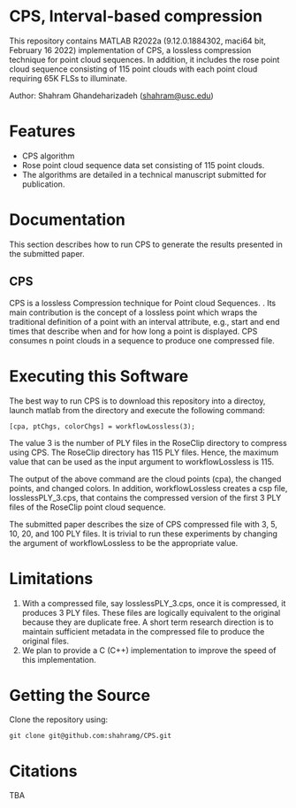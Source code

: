 # CPS, Interval-based compression
This repository contains MATLAB R2022a (9.12.0.1884302, maci64 bit, February 16 2022) implementation of CPS, a lossless compression technique for point cloud sequences.  In addition, it includes the rose point cloud sequence consisting of 115 point clouds with each point cloud requiring 65K FLSs to illuminate.  

Author:  Shahram Ghandeharizadeh (shahram@usc.edu)

# Features

  * CPS algorithm
  * Rose point cloud sequence data set consisting of 115 point clouds.
  * The algorithms are detailed in a technical manuscript submitted for publication.

# Documentation

This section describes how to run CPS to generate the results presented in the submitted paper.

## CPS
CPS is a lossless Compression technique for Point cloud Sequences.  . Its main contribution is the concept of a
lossless point which wraps the traditional definition of a point
with an interval attribute, e.g., start and end times that describe
when and for how long a point is displayed. CPS consumes n point
clouds in a sequence to produce one compressed file.

# Executing this Software
The best way to run CPS is to download this repository into a directoy, launch matlab from the directory and execute the following command:
```
[cpa, ptChgs, colorChgs] = workflowLossless(3);
```
The value 3 is the number of PLY files in the RoseClip directory to compress using CPS.  The RoseClip directory has 115 PLY files.  Hence, the maximum value that can be used as the input argument to workflowLossless is 115.

The output of the above command are the cloud points (cpa), the changed points, and changed colors.  In addition, workflowLossless creates a csp file, losslessPLY_3.cps, that contains the compressed version of the first 3 PLY files of the RoseClip point cloud sequence.

The submitted paper describes the size of CPS compressed file with 3, 5, 10, 20, and 100 PLY files.  It is trivial to run these experiments by changing the argument of workflowLossless to be the appropriate value.


# Limitations
1. With a compressed file, say losslessPLY_3.cps, once it is compressed, it produces 3 PLY files.  These files are logically equivalent to the original because they are duplicate free.  A short term research direction is to maintain sufficient metadata in the compressed file to produce the original files.
2. We plan to provide a C (C++) implementation to improve the speed of this implementation.

# Getting the Source
Clone the repository using:
```
git clone git@github.com:shahramg/CPS.git
```

# Citations
TBA

```
